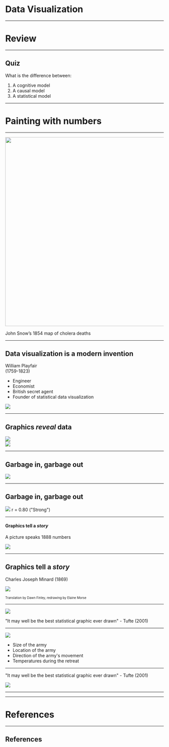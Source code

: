 # Data Visualization

---

# Review

---

## Quiz

What is the difference between:

1. A cognitive model
2. A causal model
3. A statistical model

---

# Painting with numbers

---

<img src="https://ethanweed.github.io/pythonbook/_images/snow_ghost_map2.png" width = "600"/>

John Snow’s 1854 map of cholera deaths

---

## Data visualization is a modern invention

<div id = "left">

William Playfair  
(1759-1823)

- Engineer
- Economist
- British secret agent
- Founder of statistical data visualization
</div>

<div id = "right">

![](https://images.squarespace-cdn.com/content/v1/5b210bafcc8fed1aaffd57aa/1532421067432-6NJ05X3O956WDTJRW2SN/william+playfair.jpg)
</div>


---

## Graphics _reveal_ data

<div id = "left">

<img src="https://github.com/ethanweed/ExPsyLing/blob/master/2021/Slides/Images/Anscombe1.png?raw=true" width=""/>

</div>


<div id = "right">

<img src="https://github.com/ethanweed/ExPsyLing/blob/master/2021/Slides/Images/Anscombe2.png?raw=true" width=""/>

</div>





---


## Garbage in, garbage out

<img src="https://github.com/ethanweed/ExPsyLing/blob/master/2021/Slides/Images/SillyPlot.png?raw=true" width=""/>

---

## Garbage in, garbage out

<img src="https://github.com/ethanweed/ExPsyLing/blob/master/2021/Slides/Images/SpuriousCorrelation1.png?raw=true" width=""/>
r = 0.80 ("Strong")

---

#### Graphics tell a _story_

A picture speaks 1888 numbers

<img src="https://github.com/ethanweed/ExPsyLing/blob/master/2021/Slides/Images/TimesWeather.png?raw=true" width=""/>

---

## Graphics tell a _story_

Charles Joseph Minard (1869)

<img src="https://github.com/ethanweed/ExPsyLing/blob/master/2021/Slides/Images/MinardNapaleonsArmy.png?raw=true" width=""/>

<font size="1"> Translation by Dawn Finley, redrawing by Elaine Morse </font>


---

<div id = "left">

<img src="https://github.com/ethanweed/ExPsyLing/blob/master/2021/Slides/Images/MinardNapaleonsArmy.png?raw=true" width=""/>

</div>



<div id = "right">

"It may well be the best statistical graphic ever drawn" - Tufte (2001)

</div>


---


<div id = "left">

<img src="https://github.com/ethanweed/ExPsyLing/blob/master/2021/Slides/Images/MinardNapaleonsArmy.png?raw=true" width=""/>

</div>


<div id = "right">

- Size of the army
- Location of the army
- Direction of the army's movement
- Temperatures during the retreat

</div>


---

<div id = "left">

"It may well be the best statistical graphic ever drawn" - Tufte (2001)

</div>


<div id = "right">

<img src="https://github.com/ethanweed/ExPsyLing/blob/master/2021/Slides/Images/MinardNapaleonsArmy.png?raw=true" width=""/>

</div>



---



---

# References

---

## References


<div id = "refs">




</div>